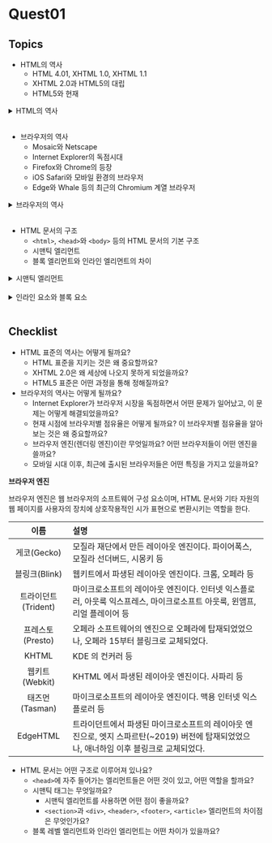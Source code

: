 # Quest01

## Topics
* HTML의 역사
  * HTML 4.01, XHTML 1.0, XHTML 1.1
  * XHTML 2.0과 HTML5의 대립
  * HTML5와 현재

<details markdown="1">
<summary>HTML의 역사</summary>

**SGML(Standard Generalized Markup Language)**: 웹페이지의 컨텐츠들을 다양한 환경에서 열람해도 동일하게 볼 수 있도록 하나의 표현 언어가 필요하게 되었다. 그 과정에서 SGML(문서용 마크업 언어를 정의하기 위한 메타언어)을 기반으로, 당시에 필요했던 텍스트 정보와 간단한 이미지로 구성된 웹페이지를 표현하기에 알맞도록 정리한 것이 HTML 이다.

**HTML1.0**: HTML 의 처음 버전으로 사용자도 많지 않았고, 텍스트 위주의 정보전달이 목적이었다.

**W3C(World Wide Web Consortium)**: 팀 버너스리를 중심으로 각종 기관들이 모여서 웹의 표준을 정의하는 국제 컨소시엄이다.

**HTML2.0 ~ HTML 3.2**: 사람들이 HTML 을 더욱 많이 사용하기 시작하고, 더 많은 태그들도 등장하기 시작했는데, 당시에는 각 브라우저들이 표준화되어있지 않아 브라우저마다 표현되는 태그들이 각기 달랐다. 이를 표준화하기 위한 노력들이 진행되었다.

**HTML4.01**: 안정된 표준의 HTML 버전이다. 이 버전에서는 CSS(Cascading Style Sheet)로 디자인적인 요소를 구분하고, HTML 로는 웹페이지의 전반적인 구조만을 명시하는 것을 원칙으로 한다. W3C 에서는 HTML 이 다양한 웹페이지를 표현하기에 기술적 한계에 도달했다고 판단하여 HTML 을 발전시키지 않기로 한다.

**XHTML1.0**: XML 과 HTML 을 합성하여 더 확장된 태그를 사용할 수 있으며, 문법을 정확히 지키지 않으면 표현되지 않도록 문법 검사를 엄격하게 적용하였다. 그러나 XML(eXtensible Markup Language)는 버전과 버전 사이의 하위 호환성을 지원하지 않아 이전의 태그들로 작성된 것을이 사용 불가능해지는 문제점이 있었고, 문법이 엄격하여 습득이 어려워 외면받기 시작했다.

**WHATWG(Web Hypertext Application Technology Working Group)**: W3C 에서 XHTML 을 표준으로 삼으려하자 당시 대중적인 브라우저를 가진 기업들(Apple, Mozilla, Opera)이 손을 잡고 HTML 을 계승하는 언어를 만들기 시작한다. 이것이 HTML5의 시초가 된다.

**HTML5**: W3C 가 XHTML 을 표준에서 탈락시키고 WHATWG 에서 정의한 표준을 따르기로 한다. HTML5 와 CSS3 이 표준으로 확정되게 된다.

</details><br/>

* 브라우저의 역사
  * Mosaic와 Netscape
  * Internet Explorer의 독점시대
  * Firefox와 Chrome의 등장
  * iOS Safari와 모바일 환경의 브라우저
  * Edge와 Whale 등의 최근의 Chromium 계열 브라우저


<details markdown="1">
<summary>브라우저의 역사</summary>

**WorldWideWeb**: "팀 버너스리"와 "로버트 카이오"가 공동 개발한 세계 최초의 웹브라우저이다. 나중에는 혼동을 피하기 위해 Nexus 라고 이름을 변경했다. 탐색과 편집 역할을 했으며 스티브 잡스가 설립한 넥스트 사의 객체지향형 운영체제 NeXTSTEP 플랫폼에서 동작했다.

**Mosaic**: "마크 앤드리슨"과 "에릭 바다"가 공동 개발한 이미지까지 표현 가능한 최초의 그래픽 웹 브라우저이다. 처음에는 큰 인기를 끌었지만 "마크 앤드리슨"이 넷스케이프를 설립하면서 모자이크는 넷스케이프에 밀려 개발이 중단된다. 모자이크는 이후 스파이글래스에 인수되고, 마이크로소프트가 스파이글래스에 저작권료를 지급하고 모자이크의 소스코드를 이용해 인터넷 익스플로러를 개발하게 된다.

**Netscape Navigator**: 개발 당시 점유율이 90%에 달할정도로 인기를 얻었지만 MS 가 IE 를 개발한 뒤 점유율이 급격히 떨어진다. IE 가 Windows 운영체제에 기본으로 탑재되면서 점유율을 잃게 된다. 넷스케이프는 개발을 중단하면서 이를 오픈소스로 풀었는데, 이를 Mozilla 가 이어받아 Firefox 를 출시한다.

**Microsoft Internet Explorer**: 마이크로소프트가 출시한 웹브라우저로 Windows 운영체제에 기본으로 포함하여 사용자가 급격히 증가하였다. 하지만 모질라 파이어폭스 등 다른 브라우저들이 출시되고 MS 제품 이외의 플랫폼에서는 지원을 중단하면서 인기가 떨어지게 된다.

**Mozilla Firefox**: Mozilla 개발자들은 상업적인 요구로 무분별한 기능들이 브라우저에 포함되었다고 생각하여, 이를 전부 제거하고 꼭 필요한 기능만 갖춘 경량화 브라우저를 출시하게 된다.

**Safari**: 스티브 잡스에 의해 출시되었으며, 매킨토시 운영체제에 탑재되었다.

**Google Chrome**: IE에 넷스케이프를 이기기 위해 너무나 많은 기능들이 추가되고, 웹 표준을 지키지 않게 된 문제가 있었는데, 구글에서 만든 크롬이 이같은 문제를 해결하기 위해 출시되게 된다.

**Microsoft Edge**: 이후 MS 에서도 웹 표준을 지키는 새로운 브라우저를 출시하게 되고, 이후 엔진을 크로미움 기반으로 바꾸게 된다.

**모바일 브라우저**: 현대사회에 모바일에서 웹을 자주 사용하게 되면서 모바일 브라우저도 활성화되었는데, 모바일은 상대적으로 리소스에 한계가 있기 때문에 자칫 잘못하면 사용자 경험이 떨어지는 웹 서비스를 제공할 수 있다.

</details><br/>

* HTML 문서의 구조
  * `<html>`, `<head>`와 `<body>` 등의 HTML 문서의 기본 구조
  * 시맨틱 엘리먼트
  * 블록 엘리먼트와 인라인 엘리먼트의 차이

<details>
<summary>시맨틱 엘리먼트</summary>

#### 시맨틱 엘리먼트(semnatic Element)

**시맨틱**하다는 것은 의미를 가진다는 것이다. `<h1>` 태그를 이용하여 표시하는 것과 `<div>` 태그에 css 를 이용하여 글자 크기 굵기를 조절하여 표시하는 것은 동일한 형태를 가질 수 있지만, 전자는 제목을 의미하고 후자는 크기가 조절된 텍스트일 뿐이다.

그 종류는 header, footer, section(페이지의 한 구획), article(페이지 내부에서 독립적으로 구분하여 배포하거나 재사용할 수 있는 구획. 게시판, 블로그 글, 매거진, 뉴스 기사 등), aside(문서의 내용과 간접 연결. 사이드바 등), nav, details, figcaption, figure, main, mark, summary, time 등이 있다.

시맨틱 엘리먼트는 HTML5 에서 추가되었으며 이전까지는 `<div id="header">` 와 같은 식으료 표시되었다.

시맨틱 태그의 장점은 다음과 같다.

- 검색 엔진은 이러한 시맨틱 엘리먼트를 검색 랭킹에 영향을 줄 수 있는 중요한 키워드로 간주한다.
- 시각 장애가 있는 사용자가 화면 판독기로 페이지를 탐색할 때 시맨틱 엘리먼트를 푯말로 사용한다.
- 클래스 이름이 붙어있는 div 를 탐색하는 것보다 의미있는 코드블럭을 찾는것이 쉽다.
- 개발자에게 태그 안에 채워질 데이터 유형을 제안한다.
- 의미있는 이름짓기(Semantic naming) 은 적절한 사용자 정의 요소 / 구성 요소의 이름짓기(naming)을 반영한다.

</details><br/>

<details>
<summary>인라인 요소와 블록 요소</summary>

#### 인라인 요소와 블록 요소

**블록 엘리먼트**: 무언가를 담는 그릇.

1. 다른 블록 엘리먼트와 인라인 엘리먼트를 모두 적재 가능하다.
2. 일반적으로 블록 엘리먼트는 새로운 줄에서 시작한다.
3. 크기를 사용자가 지정할 수 있다.
4. vertical-align 과 text-align 이 작동하지 않는다.

|                      이름                      |                              정보                               |
| :--------------------------------------------: | :-------------------------------------------------------------: |
|                  `<address>`                   |                           연락처 정보                           |
|                  `<article>`                   |                 HTML5 - (의미 있는) 단락 컨텐츠                 |
|                   `<aside>`                    |                       HTML5 - 부가 컨텐츠                       |
|                   `<audio>`                    |                     HTML5 - 오디오 플레이어                     |
|                 `<blockquote>`                 |                       긴 ("블럭")  인용구                       |
|                   `<canvas>`                   |                         HTML5 - 캔버스                          |
|                     `<dd>`                     |                           정의를 설명                           |
|                    `<div>`                     |                           문서의 분할                           |
|                     `<dl>`                     |                           정의된 목록                           |
|                  `<fieldset>`                  |                        필드 정의 레이블                         |
|                 `<figcaption>`                 |                        HTML5 - 그림 캡션                        |
|                   `<figure>`                   | HTML5 - 캡션이 포함된 그룹 미디어 컨텐츠 (참고 `<figcaption>`). |
|                   `<footer>`                   |                  HTML5 - 페이지나 섹션의 푸터                   |
|                    `<form>`                    |                             입력 폼                             |
| `<h1>`, `<h2>`, `<h3>`, `<h4>`, `<h5>`, `<h6>` |                         제목 크기 (1~6)                         |
|                   `<header>`                   |                  HTML5 - 페이지나 섹션의 헤더                   |
|                   `<hgroup>`                   |                     HTML5 - 그룹 헤더 정보                      |
|                     `<hr>`                     |                         수평선 (구분선)                         |
|                  `<noscript>`                  |             스크립트를 지원하지 않는 컨텐츠의 사용              |
|                     `<ol>`                     |                           정렬된 목록                           |
|                   `<output>`                   |                         HTML5 - 폼 출력                         |
|                     `<p>`                      |                              문단                               |
|                    `<pre>`                     |                        미리 정의된 문자                         |
|                  `<section>`                   |                     HTML5 - 웹 문서의 섹션                      |
|                   `<table>`                    |                           테이블 (표)                           |
|                   `<tfoot>`                    |                           테이블 푸터                           |
|                     `<ul>`                     |                       정렬되지 않은 목록                        |
|                   `<video>`                    |                     HTML5 - 비디오 플레이어                     |

**인라인 엘리먼트**: 데이터를 제공하는 요소.

1. 다른 인라인 엘리먼트는 적재 가능하지만 다른 블록 엘리먼트는 적재할 수 없다.
2. 일반적으로 인라인 엘리먼트는 전 엘리먼트 바로 옆에 붙어서 시작한다.
3. 일반적으로 사용자가 크기를 지정할 수 없다.(width, height 사용 불가)
4. vertical-align 과 text-align 이 작동한다.

`<a>`,`<abbr>`, `<acronym>`, `<audio>`, `<b>`, `<bdi>`, `<bdo>`, `<big>`, `<br>`, `<button>`, `<canvas>`, `<cite>`, `<code>`, `<data>`, `<datalist>`, `<del>`, `<dfn>`, `<em>`, `<embed>`, `<i>`, `<iframe>`, `<img>`, `<input>`, `<ins>`, `<kbd>`, `<label>`, `<map>`, `<mark>`, `<meter>`, `<noscript>`, `<object>`, `<output>`, `<picture>`, `<progress>`, `<q>`, `<ruby>`, `<s>`, `<samp>`, `<script>`, `<select>`, `<slot>`, `<small>`, `<span>`, `<strong>`, `<sub>`, `<sup>`, `<svg>`, `<template>`, `<textarea>`, `<time>`, `<u>`, `<tt>`, `<var>`, `<video>`, `<wbr>`

</details><br/>


## Checklist
* HTML 표준의 역사는 어떻게 될까요?
  * HTML 표준을 지키는 것은 왜 중요할까요?
  * XHTML 2.0은 왜 세상에 나오지 못하게 되었을까요?
  * HTML5 표준은 어떤 과정을 통해 정해질까요?
* 브라우저의 역사는 어떻게 될까요?
  * Internet Explorer가 브라우저 시장을 독점하면서 어떤 문제가 일어났고, 이 문제는 어떻게 해결되었을까요?
  * 현재 시점에 브라우저별 점유율은 어떻게 될까요? 이 브라우저별 점유율을 알아보는 것은 왜 중요할까요?
  * 브라우저 엔진(렌더링 엔진)이란 무엇일까요? 어떤 브라우저들이 어떤 엔진을 쓸까요?
  * 모바일 시대 이후, 최근에 출시된 브라우저들은 어떤 특징을 가지고 있을까요?

**브라우저 엔진**

브라우저 엔진은 웹 브라우저의 소프트웨어 구성 요소이며, HTML 문서와 기타 자원의 웹 페이지를 사용자의 장치에 상호작용적인 시가 표현으로 변환시키는 역할을 한다.

|        이름         | 설명                                                                                                                                     |
| :-----------------: | :--------------------------------------------------------------------------------------------------------------------------------------- |
|     게코(Gecko)     | 모질라 재단에서 만든 레이아웃 엔진이다. 파이어폭스, 모질라 선더버드, 시몽키 등                                                           |
|    블링크(Blink)    | 웹키트에서 파생된 레이아웃 엔진이다. 크롬, 오페라 등                                                                                     |
| 트라이던트(Trident) | 마이크로소프트의 레이아웃 엔진이다. 인터넷 익스플로러, 아웃룩 익스프레스, 마이크로소프트 아웃룩, 윈앰프, 리얼 플레이어 등                |
|  프레스토(Presto)   | 오페라 소프트웨어의 엔진으로 오페라에 탑재되었었으나, 오페라 15부터 블링크로 교체되었다.                                                 |
|        KHTML        | KDE 의 컨커러 등                                                                                                                         |
|   웹키트(Webkit)    | KHTML 에서 파생된 레이아웃 엔진이다. 사파리 등                                                                                           |
|   태즈먼(Tasman)    | 마이크로소프트의 레이아웃 엔진이다. 맥용 인터넷 익스플로러 등                                                                            |
|      EdgeHTML       | 트라이던트에서 파생된 마이크로소프트의 레이아웃 엔진으로, 엣지 스파르탄(~2019) 버전에 탑재되었었으나, 애너하임 이후 블링크로 교체되었다. |

* HTML 문서는 어떤 구조로 이루어져 있나요?
  * `<head>`에 자주 들어가는 엘리먼트들은 어떤 것이 있고, 어떤 역할을 할까요?
  * 시맨틱 태그는 무엇일까요?
    * 시맨틱 엘리먼트를 사용하면 어떤 점이 좋을까요?
    * `<section>`과 `<div>`, `<header>`, `<footer>`, `<article>` 엘리먼트의 차이점은 무엇인가요?
  * 블록 레벨 엘리먼트와 인라인 엘리먼트는 어떤 차이가 있을까요?